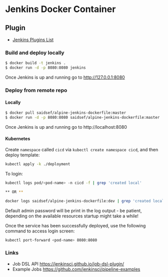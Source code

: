 # Jenkins Docker Container

## Plugin
 - [Jenkins Plugins List](files/plugins.txt)

### Build and deploy locally
```bash
$ docker build -t jenkins .
$ docker run -d -p 8080:8080 jenkins
```
Once Jenkins is up and running go to http://127.0.0.1:8080

### Deploy from remote repo

#### Locally
```bash
$ docker pull saidsef/alpine-jenkins-dockerfile:master
$ docker run -d -p 8080:8080 saidsef/alpine-jenkins-dockerfile:master
```
Once Jenkins is up and running go to http://localhost:8080

#### Kubernetes

Create `namespace` called `cicd` via `kubectl create namespace cicd`, and then deploy template:

```bash
kubectl apply -k ./deployment
```

To login:
```bash
kubectl logs pod/<pod-name> -n cicd -f | grep 'created local'

** OR **

docker logs saidsef/alpine-jenkins-dockerfile:dev | grep 'created local'
```
Default admin password will be print in the log output - be patient, depending on the available resources startup might take a while!

Once the service has been successfully deployed, use the following command to access login screen:

```bash
kubectl port-forward <pod-name> 8080:8080
```

### Links

- Job DSL API https://jenkinsci.github.io/job-dsl-plugin/
- Example Jobs https://github.com/jenkinsci/pipeline-examples

